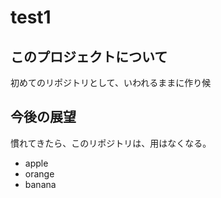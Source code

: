 # test1

## このプロジェクトについて
初めてのリポジトリとして、いわれるままに作り候

## 今後の展望
慣れてきたら、このリポジトリは、用はなくなる。

- apple
- orange
- banana
